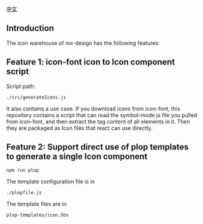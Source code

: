
[中文](./README.zh.md)
## Introduction

The icon warehouse of mx-design has the following features:

## Feature 1: icon-font icon to Icon component script

Script path:
```
./src/generateIcons.js
```
It also contains a use case. If you download icons from icon-font, this repository contains a script that can read the symbol-mode js file you pulled from icon-font, and then extract the <path> tag content of all elements in it. Then they are packaged as Icon files that react can use directly.

## Feature 2: Support direct use of plop templates to generate a single Icon component

```
npm run plop
```
The template configuration file is in
```
./plopfile.js
```
The template files are in
```
plop-templates/icon.hbs
```
